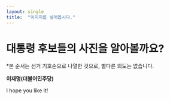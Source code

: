 ```yaml
---
layout: single
title:  "이미지를 넣어봅시다."
---
```


# 대통령 후보들의 사진을 알아볼까요?

*본 순서는 선거 기호순으로 나열한 것으로, 별다른 의도는 없습니다.

**이재명(더불어민주당)**<br> 

I hope you like it!
